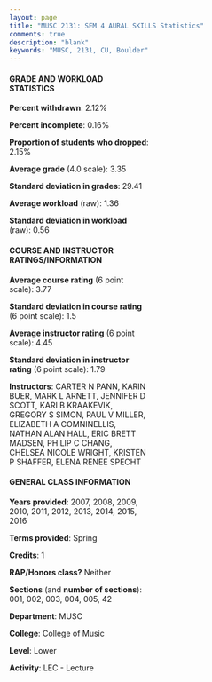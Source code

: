 ```yaml
---
layout: page
title: "MUSC 2131: SEM 4 AURAL SKILLS Statistics"
comments: true
description: "blank"
keywords: "MUSC, 2131, CU, Boulder"
--- 
```

<head>
<script src="https://ajax.googleapis.com/ajax/libs/jquery/2.1.3/jquery.min.js"></script>
<script src="https://dl.dropboxusercontent.com/s/pc42nxpaw1ea4o9/highcharts.js?dl=0"></script>
<!-- <script src="../assets/js/highcharts.js"></script> -->
<style type="text/css">@font-face {
	font-family: "Bebas Neue";
	src: url(https://www.filehosting.org/file/details/544349/BebasNeue%20Regular.otf) format("opentype");
	}
	h1.Bebas { 
		font-family: "Bebas Neue", Verdana, Tahoma;
	}
</style>
</head>
<body>
	<div id="container" style="float: right; width: 45%; height: 88%; margin-left: 2.5%; margin-right: 2.5%;"></div>
	<script language="JavaScript">
		$(document).ready(function() {
		var chart = {type: 'column'};
		var title = {text: 'Grade Distribution'};
		var xAxis = {categories: ['A','B','C','D','F'],crosshair: true};
		var yAxis = {min: 0,title: {text: 'Percentage'}};
		var tooltip = {headerFormat: '<center><b><span style="font-size:20px">{point.key}</span></b></center>',
		               pointFormat: '<td style="padding:0"><b>{point.y:.1f}%</b></td>',
		               footerFormat: '</table>',shared: true,useHTML: true};
		var plotOptions = {column: {pointPadding: 0.0,borderWidth: 0}};  
		var credits = {enabled: false};var series= [{name: 'Percent',data: [56.68,29.95,10.49,2.2,0.68,]}];
		var json = {};
		json.chart = chart;
		json.title = title;
		json.tooltip = tooltip;
		json.xAxis = xAxis;
		json.yAxis = yAxis;  
		json.series = series;
		json.plotOptions = plotOptions;  
		json.credits = credits;
		$('#container').highcharts(json);
	});
	</script>
</body>
			   
#### GRADE AND WORKLOAD STATISTICS

**Percent withdrawn**: 2.12%

**Percent incomplete**: 0.16%

**Proportion of students who dropped**: 2.15%

**Average grade** (4.0 scale): 3.35

**Standard deviation in grades**: 29.41

**Average workload** (raw): 1.36

**Standard deviation in workload** (raw): 0.56

#### COURSE AND INSTRUCTOR RATINGS/INFORMATION

**Average course rating** (6 point scale): 3.77

**Standard deviation in course rating** (6 point scale): 1.5

**Average instructor rating** (6 point scale): 4.45

**Standard deviation in instructor rating** (6 point scale): 1.79

**Instructors**: CARTER N PANN, KARIN BUER, MARK L ARNETT, JENNIFER D SCOTT, KARI B KRAAKEVIK, GREGORY S SIMON, PAUL V MILLER, ELIZABETH A COMNINELLIS, NATHAN ALAN HALL, ERIC BRETT MADSEN, PHILIP C CHANG, CHELSEA NICOLE WRIGHT, KRISTEN P SHAFFER, ELENA RENEE SPECHT

#### GENERAL CLASS INFORMATION

**Years provided**: 2007, 2008, 2009, 2010, 2011, 2012, 2013, 2014, 2015, 2016

**Terms provided**: Spring

**Credits**: 1

**RAP/Honors class?** Neither

**Sections** (and **number of sections**): 001, 002, 003, 004, 005, 42

**Department**: MUSC

**College**: College of Music

**Level**: Lower

**Activity**: LEC - Lecture